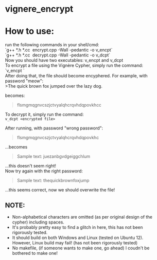 # vignere_encrypt

<h1>How to use:</h1>
<p1>run the following commands in your shell/cmd:<br>
`g++ *.h *.cc  encrypt.cpp -Wall -pedantic -o v_encpt`<br>
`g++ *.h *.cc  decrypt.cpp -Wall -pedantic -o v_dcpt`<br>
Now you should have two executables: v_encpt and v_dcpt<br>
To encrypt a file using the Vignère Cypher, simply run the command:<br>
`v_encpt <input_file>`<br>
After doing that, the file should become encyphered. For example, with password "meow":<br>
>The quick brown fox jumped over the lazy dog.

becomes:
>flsmgmqgnvcszjctvyalqhcrqvhdqpovkhcc

To decrypt it, simply run the command:<br>
`v_dcpt <encrypted file>`

After running, with password "wrong password":
>flsmgmqgnvcszjctvyalqhcrqvhdqpovkhc

...becomes
>Sample text: juezanbgvdgeiggchlum

...this doesn't seem right! <br>
Now try again with the right password:
>Sample text: thequickbrownfoxjump

...this seems correct, now we should overwrite the file!</p>

<h2>NOTE:</h2>

* Non-alphabetical characters are omitted (as per original design of the cypher) including spaces. 
* It's probably pretty easy to find a glitch in here, this has not been rigorously tested. 
* It should build on both Windows and Linux (tested on Ubuntu 12). However, Linux build may fail! (has not been rigorously tested)
* No makefile, (if someone wants to make one, go ahead) I coudn't be bothered to make one!
